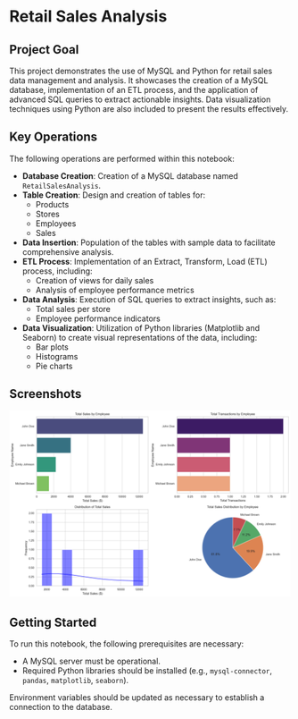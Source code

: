 # Retail Sales Analysis

## Project Goal
This project demonstrates the use of MySQL and Python for retail sales data management and analysis. It showcases the creation of a MySQL database, implementation of an ETL process, and the application of advanced SQL queries to extract actionable insights. Data visualization techniques using Python are also included to present the results effectively.


## Key Operations
The following operations are performed within this notebook:

- **Database Creation**: Creation of a MySQL database named `RetailSalesAnalysis`.
- **Table Creation**: Design and creation of tables for:
  - Products
  - Stores
  - Employees
  - Sales
- **Data Insertion**: Population of the tables with sample data to facilitate comprehensive analysis.
- **ETL Process**: Implementation of an Extract, Transform, Load (ETL) process, including:
  - Creation of views for daily sales
  - Analysis of employee performance metrics
- **Data Analysis**: Execution of SQL queries to extract insights, such as:
  - Total sales per store
  - Employee performance indicators
- **Data Visualization**: Utilization of Python libraries (Matplotlib and Seaborn) to create visual representations of the data, including:
  - Bar plots
  - Histograms
  - Pie charts

## Screenshots
![Plots](output.png)


## Getting Started
To run this notebook, the following prerequisites are necessary:
- A MySQL server must be operational.
- Required Python libraries should be installed (e.g., `mysql-connector`, `pandas`, `matplotlib`, `seaborn`).

Environment variables should be updated as necessary to establish a connection to the database.

